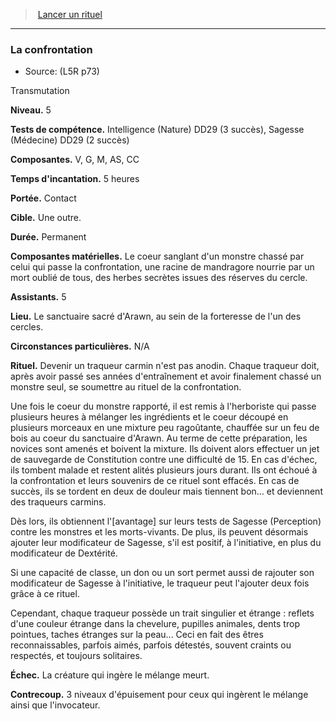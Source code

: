 ﻿---
!GenericItem
Name: La confrontation
Source: (L5R p73)
Id: l5r_rituals_hd.md#la-confrontation
ParentLink: l5r_rituals_hd.md#lancer-un-rituel
ParentName: Lancer un rituel
NameLevel: 3
Attributes: {}
---
> [Lancer un rituel](hd_l5r_rituals.md)

---

### La confrontation

- Source: (L5R p73)

Transmutation

**Niveau.** 5

**Tests de compétence.** Intelligence (Nature) DD29 (3 succès), Sagesse (Médecine) DD29 (2 succès)

**Composantes.** V, G, M, AS, CC

**Temps d'incantation.** 5 heures

**Portée.** Contact

**Cible.** Une outre.

**Durée.** Permanent

**Composantes matérielles.** Le coeur sanglant d'un monstre chassé par celui qui passe la confrontation, une racine de mandragore nourrie par un mort oublié de tous, des herbes secrètes issues des réserves du cercle.

**Assistants.** 5

**Lieu.** Le sanctuaire sacré d'Arawn, au sein de la forteresse de l'un des cercles.

**Circonstances particulières.** N/A

**Rituel.** Devenir un traqueur carmin n'est pas anodin. Chaque traqueur doit, après avoir passé ses années d'entraînement et avoir finalement chassé un monstre seul, se soumettre au rituel de la confrontation.

Une fois le coeur du monstre rapporté, il est remis à l'herboriste qui passe plusieurs heures à mélanger les ingrédients et le coeur découpé en plusieurs morceaux en une mixture peu ragoûtante, chauffée sur un feu de bois au coeur du sanctuaire d'Arawn. Au terme de cette préparation, les novices sont amenés et boivent la mixture. Ils doivent alors effectuer un jet de sauvegarde de Constitution contre une difficulté de 15. En cas d'échec, ils tombent malade et restent alités plusieurs jours durant. Ils ont échoué à la confrontation et leurs souvenirs de ce rituel sont effacés. En cas de succès, ils se tordent en deux de douleur mais tiennent bon… et deviennent des traqueurs carmins.

Dès lors, ils obtiennent l'[avantage] sur leurs tests de Sagesse (Perception) contre les monstres et les morts-vivants. De plus, ils peuvent désormais ajouter leur modificateur de Sagesse, s'il est positif, à l'initiative, en plus du modificateur de Dextérité.

Si une capacité de classe, un don ou un sort permet aussi de rajouter son modificateur de Sagesse à l'initiative, le traqueur peut l'ajouter deux fois grâce à ce rituel.

Cependant, chaque traqueur possède un trait singulier et étrange : reflets d'une couleur étrange dans la chevelure, pupilles animales, dents trop pointues, taches étranges sur la peau... Ceci en fait des êtres reconnaissables, parfois aimés, parfois détestés, souvent craints ou respectés, et toujours solitaires.

**Échec.** La créature qui ingère le mélange meurt.

**Contrecoup.** 3 niveaux d'épuisement pour ceux qui ingèrent le mélange ainsi que l'invocateur.

